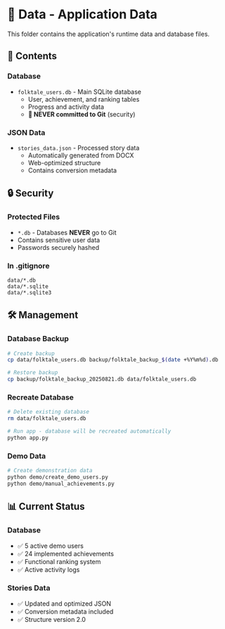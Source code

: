 # 💾 Data - Application Data

This folder contains the application's runtime data and database files.

## 📁 **Contents**

### **Database**
- `folktale_users.db` - Main SQLite database
  - User, achievement, and ranking tables
  - Progress and activity data
  - **🚨 NEVER committed to Git** (security)

### **JSON Data**
- `stories_data.json` - Processed story data
  - Automatically generated from DOCX
  - Web-optimized structure
  - Contains conversion metadata

## 🔒 **Security**

### **Protected Files**
- `*.db` - Databases **NEVER** go to Git
- Contains sensitive user data
- Passwords securely hashed

### **In .gitignore**
```
data/*.db
data/*.sqlite
data/*.sqlite3
```

## 🛠️ **Management**

### **Database Backup**
```bash
# Create backup
cp data/folktale_users.db backup/folktale_backup_$(date +%Y%m%d).db

# Restore backup
cp backup/folktale_backup_20250821.db data/folktale_users.db
```

### **Recreate Database**
```bash
# Delete existing database
rm data/folktale_users.db

# Run app - database will be recreated automatically
python app.py
```

### **Demo Data**
```bash
# Create demonstration data
python demo/create_demo_users.py
python demo/manual_achievements.py
```

## 📊 **Current Status**

### **Database**
- ✅ 5 active demo users
- ✅ 24 implemented achievements
- ✅ Functional ranking system
- ✅ Active activity logs

### **Stories Data**
- ✅ Updated and optimized JSON
- ✅ Conversion metadata included
- ✅ Structure version 2.0
